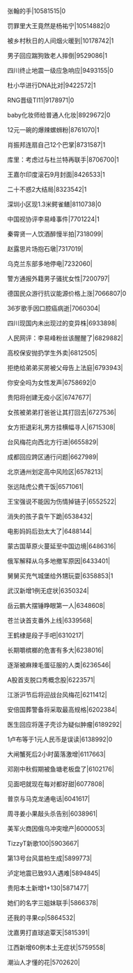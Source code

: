 张翰的手|10581515|0

罚罪里大王竟然是杨祐宁|10514882|0

被乡村秋日的人间烟火暖到|10178742|1

男子回应踹狗致老人摔倒|9529086|1

四川终止地震一级应急响应|9493155|0

杜小华进行DNA比对|9422572|1

RNG晋级TI11|9178971|0

baby化妆师给普通人化妆|8929672|0

12元一碗的爆辣螺蛳粉|8761070|1

肖振邦连扇自己12个巴掌|8731587|1

库里：考虑过与杜兰特再联手|8706700|1

王嘉尔印度滚石9月封面|8426533|1

二十不惑2大结局|8323542|1

深圳小区现1.3米鳄雀鳝|8110738|0

中国视协评李易峰事件|7701224|1

秦霄贤一人饮酒醉慢半拍|7318099|

赵露思片场抱石墩|7317019|

乌克兰东部多地停电|7232060|

警方通报外籍男子骚扰女性|7200797|

德国民众游行抗议能源价格上涨|7066807|0

36岁歌手因口腔癌病逝|7060304|

四川现国内未出现过的变异株|6933898|

人民网评：李易峰粉丝该醒醒了|6829882|

高校保安抛扔学生外卖|6812505|

拒绝给弟弟买房被父母告上法庭|6793943|

你安全吗为女性发声|6758692|0

贵阳将创建无疫小区|6747677|

女孩被弟弟打爸爸让其打回去|6727536|

女方拒退彩礼男方挂横幅寻人|6715308|

台风梅花向西北方行进|6655829|

成都回应跨区通行问题|6627989|

北京通州划定高中风险区|6578213|

张远陆虎公费干饭|6571061|

王宝强说不能因为伤情掉链子|6552522|

消失的孩子袁午下跪|6538432|

电影妈妈后劲太大了|6488144|

蒙古国草原火蔓延至中国边境|6486316|

俄军解释从乌多地撤军原因|6433401|

舅舅买充气城堡给外甥玩耍|6358853|1

武汉新增1例无症状|6350324|

岳云鹏大摆锤睁眼第一人|6348608|

苍兰诀首支番外上线|6339568|

王鹤棣是段子手吧|6310217|

长期嚼槟榔的危害有多大|6238016|

逐渐被麻辣毛蛋征服的人类|6236546|

A股首支脱口秀概念股|6223571|

江浙沪节后将迎战台风梅花|6211412|

安倍国葬警备将采取最高规格|6202384|

医生回应将莲子壳诊为疑似肿瘤|6189292|

1卢布等于1元人民币是误读|6138992|0

大闸蟹死后2小时菌落激增|6117663|

邓刚中秋假期被鱼塘老板盘了|6102176|

见面吧就现在每对都好甜|6077808|

普京与马克龙通电话|6041617|

周寻姜小果敲头杀告别|6038961|

美军火商因俄乌冲突增产|6000053|

TizzyT新歌100|5903667|

第13号台风苗柏生成|5899773|

泸定地震已致93人遇难|5894845|

贵阳本土新增1+130|5871477|

她们的名字三姐妹联手|5866378|

还我的寻果cp|5864532|

沈嘉男打直球追覃天|5815391|

江西新增60例本土无症状|5759558|

潮汕人才懂的花|5702620|

